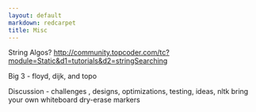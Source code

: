 ```yaml
---
layout: default
markdown: redcarpet
title: Misc
---
```



String Algos? http://community.topcoder.com/tc?module=Static&d1=tutorials&d2=stringSearching

Big 3 - floyd, dijk, and topo




Discussion - challenges , designs, optimizations, testing, ideas, nltk 
bring your own whiteboard dry-erase markers